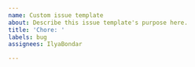 ```yaml
---
name: Custom issue template
about: Describe this issue template's purpose here.
title: 'Chore: '
labels: bug
assignees: IlyaBondar

---
```



